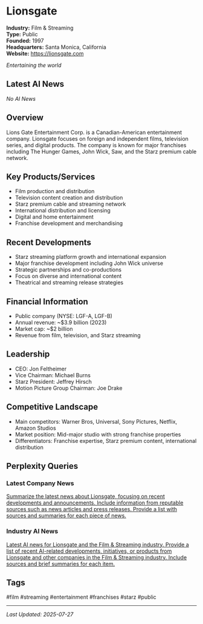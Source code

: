 # Lionsgate

**Industry:** Film & Streaming  
**Type:** Public  
**Founded:** 1997  
**Headquarters:** Santa Monica, California  
**Website:** https://lionsgate.com

*Entertaining the world*

## Latest AI News

*No AI News*

## Overview
Lions Gate Entertainment Corp. is a Canadian-American entertainment company. Lionsgate focuses on foreign and independent films, television series, and digital products. The company is known for major franchises including The Hunger Games, John Wick, Saw, and the Starz premium cable network.

## Key Products/Services
- Film production and distribution
- Television content creation and distribution
- Starz premium cable and streaming network
- International distribution and licensing
- Digital and home entertainment
- Franchise development and merchandising

## Recent Developments
- Starz streaming platform growth and international expansion
- Major franchise development including John Wick universe
- Strategic partnerships and co-productions
- Focus on diverse and international content
- Theatrical and streaming release strategies

## Financial Information
- Public company (NYSE: LGF-A, LGF-B)
- Annual revenue: ~$3.9 billion (2023)
- Market cap: ~$2 billion
- Revenue from film, television, and Starz streaming

## Leadership
- CEO: Jon Feltheimer
- Vice Chairman: Michael Burns
- Starz President: Jeffrey Hirsch
- Motion Picture Group Chairman: Joe Drake

## Competitive Landscape
- Main competitors: Warner Bros, Universal, Sony Pictures, Netflix, Amazon Studios
- Market position: Mid-major studio with strong franchise properties
- Differentiators: Franchise expertise, Starz premium content, international distribution

## Perplexity Queries
### Latest Company News
[Summarize the latest news about Lionsgate, focusing on recent developments and announcements. Include information from reputable sources such as news articles and press releases. Provide a list with sources and summaries for each piece of news.](https://www.perplexity.ai/search/summarize-the-latest-news-about-lionsgate-focusing-on-recent-developments-and-announcements-include-information-from-reputable-sources-such-as-news-articles-and-press-releases-provide-a-list-with-sources-and-summaries-for-each-piece-of-news)

### Industry AI News
[Latest AI news for Lionsgate and the Film & Streaming industry. Provide a list of recent AI-related developments, initiatives, or products from Lionsgate and other companies in the Film & Streaming industry. Include sources and brief summaries for each item.](https://www.perplexity.ai/search/latest-ai-news-for-lionsgate-and-the-film-streaming-industry-provide-a-list-of-recent-ai-related-developments-initiatives-or-products-from-lionsgate-and-other-companies-in-the-film-streaming-industry-include-sources-and-brief-summaries-for-each-item)

## Tags
#film #streaming #entertainment #franchises #starz #public

---
*Last Updated: 2025-07-27*